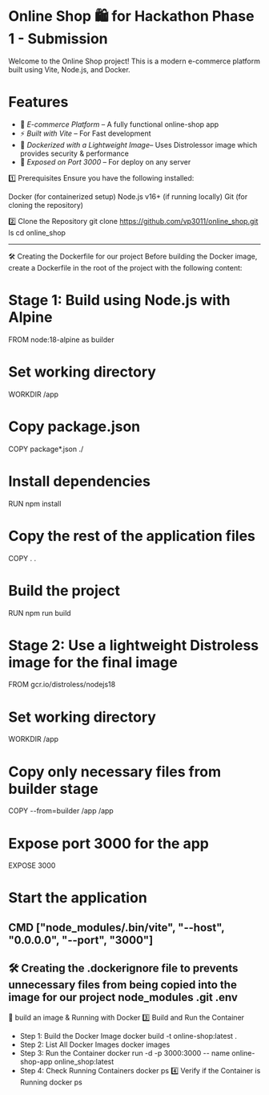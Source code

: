 # Online Shop 🛍️ for Hackathon Phase 1 - Submission

Welcome to the Online Shop project! This is a modern e-commerce platform built using Vite, Node.js, and Docker.

# Features
- 🛒 *E-commerce Platform* – A fully functional online-shop app 
- ⚡ *Built with Vite* – For Fast development
- 🐳 *Dockerized with a Lightweight Image*– Uses Distrolessor image which provides security & performance  
- 📡 *Exposed on Port 3000* – For deploy on any server

1️⃣ Prerequisites
Ensure you have the following installed:

Docker (for containerized setup)
Node.js v16+ (if running locally)
Git (for cloning the repository)

2️⃣ Clone the Repository
git clone https://github.com/vp3011/online_shop.git
ls
cd online_shop

---
🛠 Creating the Dockerfile for our project
Before building the Docker image, create a Dockerfile in the root of the project with the following content:

# Stage 1: Build using Node.js with Alpine
FROM node:18-alpine as builder

# Set working directory
WORKDIR /app

# Copy package.json
COPY package*.json ./

# Install dependencies
RUN npm install

# Copy the rest of the application files
COPY . .

# Build the project
RUN npm run build

# Stage 2: Use a lightweight Distroless image for the final image
FROM gcr.io/distroless/nodejs18

# Set working directory
WORKDIR /app

# Copy only necessary files from builder stage
COPY --from=builder /app /app

# Expose port 3000 for the app
EXPOSE 3000

# Start the application
CMD ["node_modules/.bin/vite", "--host", "0.0.0.0", "--port", "3000"]
---
🛠 Creating the .dockerignore file to prevents unnecessary files from being copied into the image for our project
node_modules
.git
.env
---

🐳 build an image & Running with Docker
3️⃣ Build and Run the Container
- Step 1: Build the Docker Image
docker build -t online-shop:latest .
- Step 2: List All Docker Images
docker images 
- Step 3: Run the Container
docker run -d -p 3000:3000 -- name online-shop-app online_shop:latest
- Step 4: Check Running Containers
docker ps
4️⃣ Verify if the Container is Running
docker ps

